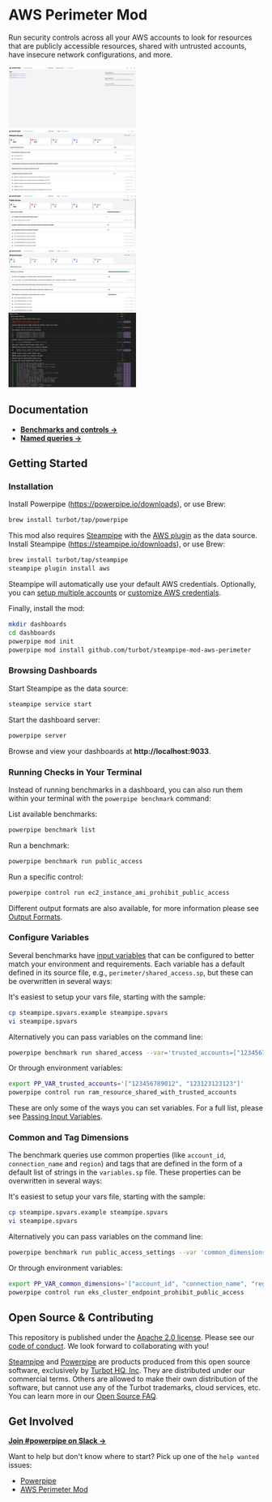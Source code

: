 # AWS Perimeter Mod

Run security controls across all your AWS accounts to look for resources that are publicly accessible resources, shared with untrusted accounts, have insecure network configurations, and more.

<img src="https://raw.githubusercontent.com/turbot/steampipe-mod-aws-perimeter/main/docs/images/aws_perimeter_dashboard.png" width="50%" type="thumbnail"/>
<img src="https://raw.githubusercontent.com/turbot/steampipe-mod-aws-perimeter/main/docs/images/aws_perimeter_network_access_dashboard.png" width="50%" type="thumbnail"/>
<img src="https://raw.githubusercontent.com/turbot/steampipe-mod-aws-perimeter/main/docs/images/aws_perimeter_public_access_dashboard.png" width="50%" type="thumbnail"/>
<img src="https://raw.githubusercontent.com/turbot/steampipe-mod-aws-perimeter/main/docs/images/aws_perimeter_shared_access_dashboard.png" width="50%" type="thumbnail"/>
<img src="https://raw.githubusercontent.com/turbot/steampipe-mod-aws-perimeter/main/docs/images/aws_perimeter_public_access_console.png" width="50%" type="thumbnail"/>

## Documentation

- **[Benchmarks and controls →](https://hub.powerpipe.io/mods/turbot/aws_perimeter/controls)**
- **[Named queries →](https://hub.powerpipe.io/mods/turbot/aws_perimeter/queries)**

## Getting Started

### Installation

Install Powerpipe (https://powerpipe.io/downloads), or use Brew:

```sh
brew install turbot/tap/powerpipe
```

This mod also requires [Steampipe](https://steampipe.io) with the [AWS plugin](https://hub.steampipe.io/plugins/turbot/aws) as the data source. Install Steampipe (https://steampipe.io/downloads), or use Brew:

```sh
brew install turbot/tap/steampipe
steampipe plugin install aws
```

Steampipe will automatically use your default AWS credentials. Optionally, you can [setup multiple accounts](https://hub.steampipe.io/plugins/turbot/aws#multi-account-connections) or [customize AWS credentials](https://hub.steampipe.io/plugins/turbot/aws#configuring-aws-credentials).

Finally, install the mod:

```sh
mkdir dashboards
cd dashboards
powerpipe mod init
powerpipe mod install github.com/turbot/steampipe-mod-aws-perimeter
```

### Browsing Dashboards

Start Steampipe as the data source:

```sh
steampipe service start
```

Start the dashboard server:

```sh
powerpipe server
```

Browse and view your dashboards at **http://localhost:9033**.

### Running Checks in Your Terminal

Instead of running benchmarks in a dashboard, you can also run them within your
terminal with the `powerpipe benchmark` command:

List available benchmarks:

```sh
powerpipe benchmark list
```

Run a benchmark:

```sh
powerpipe benchmark run public_access
```

Run a specific control:

```sh
powerpipe control run ec2_instance_ami_prohibit_public_access
```

Different output formats are also available, for more information please see
[Output Formats](https://powerpipe.io/docs/reference/cli/benchmark#output-formats).

### Configure Variables

Several benchmarks have [input variables](https://powerpipe.io/docs/build/mod-variables#input-variables) that can be configured to better match your environment and requirements. Each variable has a default defined in its source file, e.g., `perimeter/shared_access.sp`, but these can be overwritten in several ways:

It's easiest to setup your vars file, starting with the sample:

```sh
cp steampipe.spvars.example steampipe.spvars
vi steampipe.spvars
```

Alternatively you can pass variables on the command line:

```sh
powerpipe benchmark run shared_access --var='trusted_accounts=["123456789012", "123123123123"]'
```

Or through environment variables:

```sh
export PP_VAR_trusted_accounts='["123456789012", "123123123123"]'
powerpipe control run ram_resource_shared_with_trusted_accounts
```

These are only some of the ways you can set variables. For a full list, please see [Passing Input Variables](https://powerpipe.io/docs/build/mod-variables#passing-input-variables).

### Common and Tag Dimensions

The benchmark queries use common properties (like `account_id`, `connection_name` and `region`) and tags that are defined in the form of a default list of strings in the `variables.sp` file. These properties can be overwritten in several ways:

It's easiest to setup your vars file, starting with the sample:

```sh
cp steampipe.spvars.example steampipe.spvars
vi steampipe.spvars
```

Alternatively you can pass variables on the command line:

```sh
powerpipe benchmark run public_access_settings --var 'common_dimensions=["account_id", "connection_name", "region"]'
```

Or through environment variables:

```sh
export PP_VAR_common_dimensions='["account_id", "connection_name", "region"]'
powerpipe control run eks_cluster_endpoint_prohibit_public_access
```

## Open Source & Contributing

This repository is published under the [Apache 2.0 license](https://www.apache.org/licenses/LICENSE-2.0). Please see our [code of conduct](https://github.com/turbot/.github/blob/main/CODE_OF_CONDUCT.md). We look forward to collaborating with you!

[Steampipe](https://steampipe.io) and [Powerpipe](https://powerpipe.io) are products produced from this open source software, exclusively by [Turbot HQ, Inc](https://turbot.com). They are distributed under our commercial terms. Others are allowed to make their own distribution of the software, but cannot use any of the Turbot trademarks, cloud services, etc. You can learn more in our [Open Source FAQ](https://turbot.com/open-source).

## Get Involved

**[Join #powerpipe on Slack →](https://turbot.com/community/join)**

Want to help but don't know where to start? Pick up one of the `help wanted` issues:

- [Powerpipe](https://github.com/turbot/powerpipe/labels/help%20wanted)
- [AWS Perimeter Mod](https://github.com/turbot/steampipe-mod-aws-perimeter/labels/help%20wanted)
